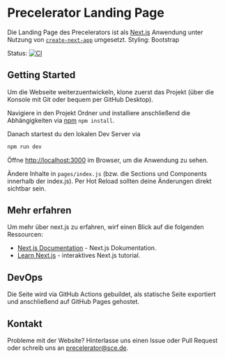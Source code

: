 # Precelerator Landing Page 

Die Landing Page des Precelerators ist als [Next.js](https://nextjs.org/) Anwendung unter Nutzung von [`create-next-app`](https://github.com/vercel/next.js/tree/canary/packages/create-next-app) umgesetzt. Styling: Bootstrap

Status: [![CI](https://github.com/Precelerator/precelerator.github.io/actions/workflows/main.yml/badge.svg)](https://github.com/Precelerator/precelerator.github.io/actions/workflows/main.yml)

## Getting Started

Um die Webseite weiterzuentwickeln, klone zuerst das Projekt (über die Konsole mit Git oder bequem per GitHub Desktop).

Navigiere in den Projekt Ordner und installiere anschließend die Abhängigkeiten via [npm](https://nodejs.org/en/)  ``` npm install ```.

Danach startest du den lokalen Dev Server via

```bash
npm run dev
```

Öffne [http://localhost:3000](http://localhost:3000) im Browser, um die Anwendung zu sehen.

Ändere Inhalte in `pages/index.js` (bzw. die Sections und Components innerhalb der index.js). Per Hot Reload sollten deine Änderungen direkt sichtbar sein.

## Mehr erfahren

Um mehr über next.js zu erfahren, wirf einen Blick auf die folgenden Ressourcen:

- [Next.js Documentation](https://nextjs.org/docs) - Next.js Dokumentation.
- [Learn Next.js](https://nextjs.org/learn) - interaktives Next.js tutorial.

## DevOps

Die Seite wird via GitHub Actions gebuildet, als statische Seite exportiert und anschließend auf GitHub Pages gehostet.

## Kontakt

Probleme mit der Website? Hinterlasse uns einen Issue oder Pull Request oder schreib uns an precelerator@sce.de.
